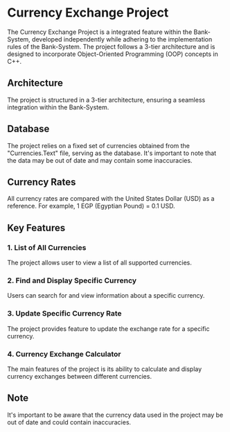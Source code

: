 # Currency Exchange Project

The Currency Exchange Project is a integrated feature within the Bank-System, developed independently while adhering to the implementation rules of the Bank-System. The project follows a 3-tier architecture and is designed to incorporate Object-Oriented Programming (OOP) concepts in C++.

## Architecture

The project is structured in a 3-tier architecture, ensuring a seamless integration within the Bank-System.

## Database

The project relies on a fixed set of currencies obtained from the "Currencies.Text" file, serving as the database. It's important to note that the data may be out of date and may contain some inaccuracies.

## Currency Rates

All currency rates are compared with the United States Dollar (USD) as a reference. For example, 1 EGP (Egyptian Pound) = 0.1 USD.

## Key Features

### 1. List of All Currencies

The project allows user to view a list of all supported currencies.

### 2. Find and Display Specific Currency

Users can search for and view information about a specific currency.

### 3. Update Specific Currency Rate

The project provides feature to update the exchange rate for a specific currency.

### 4. Currency Exchange Calculator

The main features of the project is its ability to calculate and display currency exchanges between different currencies.

## Note

It's important to be aware that the currency data used in the project may be out of date and could contain inaccuracies.


